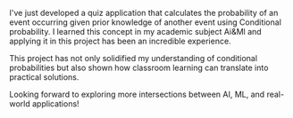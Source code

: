 I've just developed a quiz application that calculates the probability of an event occurring given prior knowledge of another event using Conditional probability. I learned this concept in my academic subject Ai&Ml and applying it in this project has been an incredible experience.

This project has not only solidified my understanding of conditional probabilities but also shown how classroom learning can translate into practical solutions.

Looking forward to exploring more intersections between AI, ML, and real-world applications!
